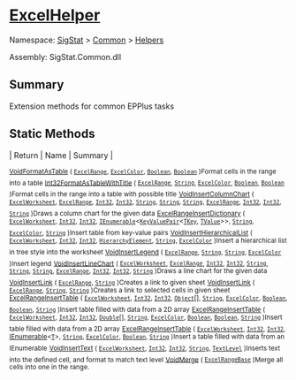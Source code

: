 # [ExcelHelper](./ExcelHelper.md)

Namespace: [SigStat]() > [Common](./../README.md) > [Helpers](./README.md)

Assembly: SigStat.Common.dll

## Summary
Extension methods for common EPPlus tasks

## Static Methods

| Return | Name | Summary | 

<sub>[Void](https://docs.microsoft.com/en-us/dotnet/api/System.Void)</sub><sub>[FormatAsTable](./Methods/ExcelHelper-100663987.md) ( [`ExcelRange`](./ExcelHelper.md), [`ExcelColor`](./Excel/ExcelColor.md), [`Boolean`](https://docs.microsoft.com/en-us/dotnet/api/System.Boolean), [`Boolean`](https://docs.microsoft.com/en-us/dotnet/api/System.Boolean) )</sub><sub>Format cells in the range into a table</sub>
<sub>[Int32](https://docs.microsoft.com/en-us/dotnet/api/System.Int32)</sub><sub>[FormatAsTableWithTitle](./Methods/ExcelHelper-100663988.md) ( [`ExcelRange`](./ExcelHelper.md), [`String`](https://docs.microsoft.com/en-us/dotnet/api/System.String), [`ExcelColor`](./Excel/ExcelColor.md), [`Boolean`](https://docs.microsoft.com/en-us/dotnet/api/System.Boolean), [`Boolean`](https://docs.microsoft.com/en-us/dotnet/api/System.Boolean) )</sub><sub>Format cells in the range into a table with possible title</sub>
<sub>[Void](https://docs.microsoft.com/en-us/dotnet/api/System.Void)</sub><sub>[InsertColumnChart](./Methods/ExcelHelper-100664000.md) ( [`ExcelWorksheet`](./ExcelHelper.md), [`ExcelRange`](./ExcelHelper.md), [`Int32`](https://docs.microsoft.com/en-us/dotnet/api/System.Int32), [`Int32`](https://docs.microsoft.com/en-us/dotnet/api/System.Int32), [`String`](https://docs.microsoft.com/en-us/dotnet/api/System.String), [`String`](https://docs.microsoft.com/en-us/dotnet/api/System.String), [`String`](https://docs.microsoft.com/en-us/dotnet/api/System.String), [`ExcelRange`](./ExcelHelper.md), [`Int32`](https://docs.microsoft.com/en-us/dotnet/api/System.Int32), [`Int32`](https://docs.microsoft.com/en-us/dotnet/api/System.Int32), [`String`](https://docs.microsoft.com/en-us/dotnet/api/System.String) )</sub><sub>Draws a column chart for the given data</sub>
<sub>[ExcelRange](./ExcelHelper.md)</sub><sub>[InsertDictionary](./Methods/ExcelHelper-100663992.md) ( [`ExcelWorksheet`](./ExcelHelper.md), [`Int32`](https://docs.microsoft.com/en-us/dotnet/api/System.Int32), [`Int32`](https://docs.microsoft.com/en-us/dotnet/api/System.Int32), [`IEnumerable`](./ExcelHelper.md)\<[`KeyValuePair`](./ExcelHelper.md)\<[`TKey`](./ExcelHelper.md), [`TValue`](./ExcelHelper.md)>>, [`String`](https://docs.microsoft.com/en-us/dotnet/api/System.String), [`ExcelColor`](./Excel/ExcelColor.md), [`String`](https://docs.microsoft.com/en-us/dotnet/api/System.String) )</sub><sub>Insert table from key-value pairs</sub>
<sub>[Void](https://docs.microsoft.com/en-us/dotnet/api/System.Void)</sub><sub>[InsertHierarchicalList](./Methods/ExcelHelper-100663993.md) ( [`ExcelWorksheet`](./ExcelHelper.md), [`Int32`](https://docs.microsoft.com/en-us/dotnet/api/System.Int32), [`Int32`](https://docs.microsoft.com/en-us/dotnet/api/System.Int32), [`HierarchyElement`](./HierarchyElement.md), [`String`](https://docs.microsoft.com/en-us/dotnet/api/System.String), [`ExcelColor`](./Excel/ExcelColor.md) )</sub><sub>Insert a hierarchical list in tree style into the worksheet</sub>
<sub>[Void](https://docs.microsoft.com/en-us/dotnet/api/System.Void)</sub><sub>[InsertLegend](./Methods/ExcelHelper-100663995.md) ( [`ExcelRange`](./ExcelHelper.md), [`String`](https://docs.microsoft.com/en-us/dotnet/api/System.String), [`String`](https://docs.microsoft.com/en-us/dotnet/api/System.String), [`ExcelColor`](./Excel/ExcelColor.md) )</sub><sub>Insert legend</sub>
<sub>[Void](https://docs.microsoft.com/en-us/dotnet/api/System.Void)</sub><sub>[InsertLineChart](./Methods/ExcelHelper-100663999.md) ( [`ExcelWorksheet`](./ExcelHelper.md), [`ExcelRange`](./ExcelHelper.md), [`Int32`](https://docs.microsoft.com/en-us/dotnet/api/System.Int32), [`Int32`](https://docs.microsoft.com/en-us/dotnet/api/System.Int32), [`String`](https://docs.microsoft.com/en-us/dotnet/api/System.String), [`String`](https://docs.microsoft.com/en-us/dotnet/api/System.String), [`String`](https://docs.microsoft.com/en-us/dotnet/api/System.String), [`ExcelRange`](./ExcelHelper.md), [`Int32`](https://docs.microsoft.com/en-us/dotnet/api/System.Int32), [`Int32`](https://docs.microsoft.com/en-us/dotnet/api/System.Int32), [`String`](https://docs.microsoft.com/en-us/dotnet/api/System.String) )</sub><sub>Draws a line chart for the given data</sub>
<sub>[Void](https://docs.microsoft.com/en-us/dotnet/api/System.Void)</sub><sub>[InsertLink](./Methods/ExcelHelper-100663996.md) ( [`ExcelRange`](./ExcelHelper.md), [`String`](https://docs.microsoft.com/en-us/dotnet/api/System.String) )</sub><sub>Creates a link to given sheet</sub>
<sub>[Void](https://docs.microsoft.com/en-us/dotnet/api/System.Void)</sub><sub>[InsertLink](./Methods/ExcelHelper-100663997.md) ( [`ExcelRange`](./ExcelHelper.md), [`String`](https://docs.microsoft.com/en-us/dotnet/api/System.String), [`String`](https://docs.microsoft.com/en-us/dotnet/api/System.String) )</sub><sub>Creates a link to selected cells in given sheet</sub>
<sub>[ExcelRange](./ExcelHelper.md)</sub><sub>[InsertTable](./Methods/ExcelHelper-100663989.md) ( [`ExcelWorksheet`](./ExcelHelper.md), [`Int32`](https://docs.microsoft.com/en-us/dotnet/api/System.Int32), [`Int32`](https://docs.microsoft.com/en-us/dotnet/api/System.Int32), [`Object`](https://docs.microsoft.com/en-us/dotnet/api/System.Object)[], [`String`](https://docs.microsoft.com/en-us/dotnet/api/System.String), [`ExcelColor`](./Excel/ExcelColor.md), [`Boolean`](https://docs.microsoft.com/en-us/dotnet/api/System.Boolean), [`Boolean`](https://docs.microsoft.com/en-us/dotnet/api/System.Boolean), [`String`](https://docs.microsoft.com/en-us/dotnet/api/System.String) )</sub><sub>Insert table filled with data from a 2D array</sub>
<sub>[ExcelRange](./ExcelHelper.md)</sub><sub>[InsertTable](./Methods/ExcelHelper-100663990.md) ( [`ExcelWorksheet`](./ExcelHelper.md), [`Int32`](https://docs.microsoft.com/en-us/dotnet/api/System.Int32), [`Int32`](https://docs.microsoft.com/en-us/dotnet/api/System.Int32), [`Double`](https://docs.microsoft.com/en-us/dotnet/api/System.Double)[], [`String`](https://docs.microsoft.com/en-us/dotnet/api/System.String), [`ExcelColor`](./Excel/ExcelColor.md), [`Boolean`](https://docs.microsoft.com/en-us/dotnet/api/System.Boolean), [`Boolean`](https://docs.microsoft.com/en-us/dotnet/api/System.Boolean), [`String`](https://docs.microsoft.com/en-us/dotnet/api/System.String) )</sub><sub>Insert table filled with data from a 2D array</sub>
<sub>[ExcelRange](./ExcelHelper.md)</sub><sub>[InsertTable](./Methods/ExcelHelper-100663991.md) ( [`ExcelWorksheet`](./ExcelHelper.md), [`Int32`](https://docs.microsoft.com/en-us/dotnet/api/System.Int32), [`Int32`](https://docs.microsoft.com/en-us/dotnet/api/System.Int32), [IEnumerable](https://docs.microsoft.com/en-us/dotnet/api/System.Collections.Ienumerable)\<[`T`](./ExcelHelper.md)>, [`String`](https://docs.microsoft.com/en-us/dotnet/api/System.String), [`ExcelColor`](./Excel/ExcelColor.md), [`Boolean`](https://docs.microsoft.com/en-us/dotnet/api/System.Boolean), [`String`](https://docs.microsoft.com/en-us/dotnet/api/System.String) )</sub><sub>Insert a table filled with data from an IEnumerable</sub>
<sub>[Void](https://docs.microsoft.com/en-us/dotnet/api/System.Void)</sub><sub>[InsertText](./Methods/ExcelHelper-100664001.md) ( [`ExcelWorksheet`](./ExcelHelper.md), [`Int32`](https://docs.microsoft.com/en-us/dotnet/api/System.Int32), [`Int32`](https://docs.microsoft.com/en-us/dotnet/api/System.Int32), [`String`](https://docs.microsoft.com/en-us/dotnet/api/System.String), [`TextLevel`](./Excel/TextLevel.md) )</sub><sub>Inserts text into the defined cell, and format to match text level</sub>
<sub>[Void](https://docs.microsoft.com/en-us/dotnet/api/System.Void)</sub><sub>[Merge](./Methods/ExcelHelper-100663986.md) ( [`ExcelRangeBase`](./ExcelHelper.md) )</sub><sub>Merge all cells into one in the range.</sub>


